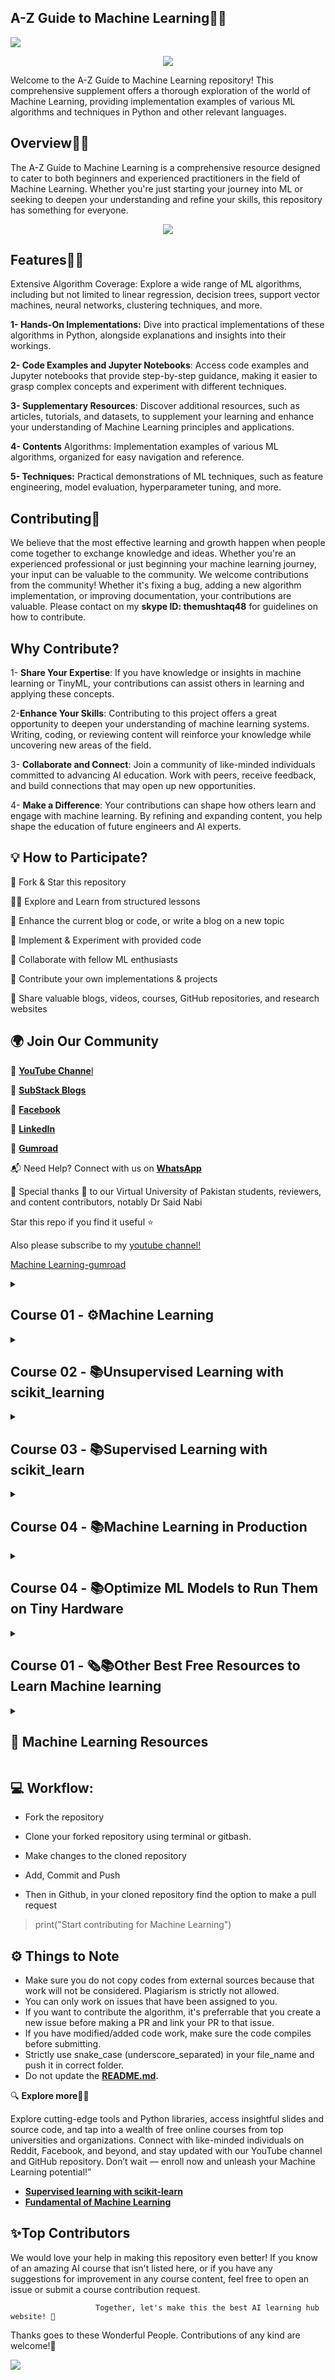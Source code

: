 ## **A-Z Guide to Machine Learning👋🛒**
<a href="https://app.commanddash.io/agent?github=https://github.com/hussain0048/Machine-Learning"><img src="https://img.shields.io/badge/AI-Code%20Gen-EB9FDA"></a>
<p align="center">
<img src="https://github.com/dr-mushtaq/Machine-Learning/blob/master/DALL%C2%B7E%202025-02-20%2009.38.02%20-%20An%20enhanced%20AI-themed%20GitHub%20repository%20banner%20with%20a%20futuristic%20dark%20blue%20and%20black%20background%2C%20incorporating%20glowing%20abstract%20neural%20network%20pattern.webp"></a>
</p>

Welcome to the A-Z Guide to Machine Learning repository! This comprehensive supplement offers a thorough exploration of the world of Machine Learning, providing implementation examples of various ML algorithms and techniques in Python and other relevant languages.

## **Overview👋🛒**

The A-Z Guide to Machine Learning is a comprehensive resource designed to cater to both beginners and experienced practitioners in the field of Machine Learning. Whether you're just starting your journey into ML or seeking to deepen your understanding and refine your skills, this repository has something for everyone.

<p align="center">
<img src="https://github.com/hussain0048/Machine-Learning/blob/master/438058314_3872280102992838_2811757508132819156_n.jpg"></a>
</p>

## **Features👋🛒**

Extensive Algorithm Coverage: Explore a wide range of ML algorithms, including but not limited to linear regression, decision trees, support vector machines, neural networks, clustering techniques, and more.

**1- Hands-On Implementations:** Dive into practical implementations of these algorithms in Python, alongside explanations and insights into their workings.

**2- Code Examples and Jupyter Notebooks**: Access code examples and Jupyter notebooks that provide step-by-step guidance, making it easier to grasp complex concepts and experiment with different techniques.

**3- Supplementary Resources**: Discover additional resources, such as articles, tutorials, and datasets, to supplement your learning and enhance your understanding of Machine Learning principles and applications.

**4- Contents**
Algorithms: Implementation examples of various ML algorithms, organized for easy navigation and reference.

**5- Techniques:** Practical demonstrations of ML techniques, such as feature engineering, model evaluation, hyperparameter tuning, and more.

## **Contributing🙌**
We believe that the most effective learning and growth happen when people come together to exchange knowledge and ideas. Whether you're an experienced professional or just beginning your machine learning journey, your input can be valuable to the community.
We welcome contributions from the community! Whether it's fixing a bug, adding a new algorithm implementation, or improving documentation, your contributions are valuable. Please contact on my **skype ID: themushtaq48** for guidelines on how to contribute.

## Why Contribute?

1- **Share Your Expertise**: If you have knowledge or insights in machine learning or TinyML, your contributions can assist others in learning and applying these concepts.

2-**Enhance Your Skills**: Contributing to this project offers a great opportunity to deepen your understanding of machine learning systems. Writing, coding, or reviewing content will reinforce your knowledge while uncovering new areas of the field.

3- **Collaborate and Connect**: Join a community of like-minded individuals committed to advancing AI education. Work with peers, receive feedback, and build connections that may open up new opportunities.

4- **Make a Difference**: Your contributions can shape how others learn and engage with machine learning. By refining and expanding content, you help shape the education of future engineers and AI experts.

## **💡 How to Participate?**

🚀 Fork & Star this repository

👩‍💻 Explore and Learn from structured lessons

🔧 Enhance the current blog or code, or write a blog on a new topic

🔧 Implement & Experiment with provided code

🤝 Collaborate with fellow ML enthusiasts

📌 Contribute your own implementations & projects

📌 Share valuable blogs, videos, courses, GitHub repositories, and research websites


## **🌍 Join Our Community**

🔗 [**YouTube Channe**l](https://www.youtube.com/@coursesteach-mv5si/videos)

🔗 [**SubStack Blogs**](https://substack.com/@coursesteach)

🔗 [**Facebook**](https://www.facebook.com/CourseTeach)

🔗 [**LinkedIn**](https://www.linkedin.com/company/90909828/admin/page-posts/published/)

🔗 [**Gumroad**](https://gumroad.com/products/antows/edit)


📬 Need Help? Connect with us on [**WhatsApp**](https://chat.whatsapp.com/L9URPRThBEa7GFl0mlwggg)



🙏 Special thanks 🙏 to our Virtual University of Pakistan students, reviewers, and content contributors, notably Dr Said Nabi

Star this repo if you find it useful ⭐

 Also please subscribe to my [youtube channel!](https://www.youtube.com/@coursesteach-mv5si)
 
 [Machine Learning-gumroad](https://mushtaqmind.gumroad.com/)

<details> 
<summary> <h2>Course 01 - ⚙️Machine Learning </h2> </summary>

## 📚Chapter: 1  - **Introduction**
 
| Topic Name/Tutorial  | Video | Video |
|---|---|---|
|[**✅1- Introduction to Artificial Intelligence (AI)-g⭐️**](https://substack.com/home/post/p-155594915)| [1](https://drive.google.com/file/d/1JyDUmJ9U6mUlCvwBvC6crxVpdxbup9iH/view?usp=sharing)[-2](https://www.youtube.com/watch?v=sVsF_Ne_J6c&list=PLRKtJ4IpxJpDxl0NTvNYQWKCYzHNuy2xG&index=10)[-2](https://drive.google.com/file/d/1qjYtkM8z5qrnFGSCSW_AraOU2Vgr1YXw/view?usp=sharing) | Content 3 |
|[**✅2- What is machine learning?⭐️-G**](https://mushtaqmsit.substack.com/p/why-machine-learning-a-comprehensive]|[**1**](https://drive.google.com/file/d/16AyAQBB3L30ZfkGYTiDgjoHx7U_UENwY/view?usp=sharing)[**-2**](https://drive.google.com/file/d/1AwKPTdB53m0b-IjMZY4zkyZSmVSY6ajV/view?usp=sharing)[**-3**](https://drive.google.com/file/d/1prbpqg0oyJxis5E3JLvC8JAMD4z27QlB/view)[**-4**](https://drive.google.com/file/d/1eCn7WdQHjh8jJG4xKVls6nGMmJGQOnO6/view)[-5](https://drive.google.com/file/d/1fgksixJG-RY1Z7O87fO3c1Ryki5TPgUi/view?usp=sharing)| [-6](https://drive.google.com/file/d/1oFRurDDLZFm6SiY0lVXeHk7ARX29Z-P4/view?usp=sharing)[-7](https://www.youtube.com/watch?v=Gv9_4yMHFhI) |
|[**✅3-Types of Machine Learning?⭐️**](https://medium.com/@Coursesteach/machine-learning-part-3-ced377a54767)[⭐️substack](https://mushtaqmsit.substack.com/p/supervised-vs-unsupervised-learning)|[**1**](https://drive.google.com/file/d/1Y10PxlgD4Gm6ALi-aVa8T9pUmYloPaXl/view?usp=sharing)[**-2**](https://drive.google.com/file/d/1_XeyO9RdidG6L1dfBQHEl1fVbQhzABGS/view?usp=sharing)[-3](https://www.youtube.com/watch?v=fGxWfEuUu0w&list=PL1T8fO7ArWlcWg04OgNiJy91PywMKT2lv&index=1)|---|
|[**✅4-Steps involved in Building a Machine Learning Model⭐️**](https://substack.com/home/post/p-155992007)|[1](https://www.youtube.com/watch?v=vfA1ZKN4Y40)[-2](https://www.youtube.com/watch?v=Ynb6X0KZKxY)|---|
|[**✅5-Best Free Resources to Learn Machine Learning⭐️**](https://mushtaqmsit.substack.com/p/top-free-resources-to-learn-machine)|---|---|
   
 ## 📚Chapter: 2 -**Linear Regression with one Variable**
 |Topic Name/Tutorial | Video | Code |
|---|---|---|
|[**✅Model Representation**](https://open.substack.com/pub/mushtaqmsit/p/understanding-linear-regression-in?r=f2squ&utm_campaign=post&utm_medium=web&showWelcomeOnShare=false)|[**1**](https://drive.google.com/file/d/1nPB_82i53TjCjU172HI-bmvQ75etA_X1/view?usp=sharing)[-2](https://www.youtube.com/watch?v=Vx2DpMgplEM)|---|
| **✅1-Simple Linear Regression using sklearn(Lab1)**| --- |[![Colab icon](https://img.shields.io/badge/Colab-Open-blue.svg?logo=colab&logoColor=white)](https://github.com/hussain0048/Machine-Learning/blob/master/Simple_Linear_Regression_using_scikit_learn.ipynb)|
| **✅2-Simple Linear Regression with python-Andrew** | --- |[![Colab icon](https://img.shields.io/badge/Colab-Open-blue.svg?logo=colab&logoColor=white)](https://github.com/hussain0048/Machine-Learning/blob/master/Andrew_Linear_Regression_Exercise_1_By_Fida_Mohammad.ipynb)|
|[**✅Understanding the Linear Regression Cost Function**](https://mushtaqmsit.substack.com/p/understanding-linear-regression-cost)|[1](https://drive.google.com/file/d/1vSBf6rM-jLTaMOh2R6UttashE3wBLKY9/view)|[![Colab icon](https://img.shields.io/badge/Colab-Open-blue.svg?logo=colab&logoColor=white)](https://github.com/hussain0048/Machine-Learning/blob/master/Machine_Learning.ipynb)|
|[**✅What the cost function is doing?**](https://mushtaqmsit.substack.com/p/linear-regression-simplified-exploring)|[1](https://drive.google.com/file/d/1N7kVZrfcgcEJTuDBwj7HkBMXaqpWMauk/view)|[![Colab icon](https://img.shields.io/badge/Colab-Open-blue.svg?logo=colab&logoColor=white)](https://github.com/hussain0048/Machine-Learning/blob/master/Machine_Learning.ipynb)|
|[**✅Understanding Gradient Descent**](https://mushtaqmsit.substack.com/p/gradient-descent-explained-a-beginners)|[1](https://drive.google.com/file/d/1-FRhC1FT0YalQY6sfcV9zneOcx_TtRpD/view)[-2](https://drive.google.com/file/d/1FGVKKVvgrpz7E7vlgsQKbwARm1QjXQVs/view)[-3](https://www.youtube.com/watch?v=iudXf5n_3ro&list=PLqwozWPBo-FtNyPKLDPTVDOHwK12QbVsM)|[![Colab icon](https://img.shields.io/badge/Colab-Open-blue.svg?logo=colab&logoColor=white)](https://github.com/hussain0048/Machine-Learning/blob/master/Machine_Learning.ipynb)|
|[**✅Gradient Descent For Linear Regression**](https://mushtaqmsit.substack.com/p/gradient-descent-for-linear-regression)|[1](https://drive.google.com/file/d/1V5O7ThKwngM8903xqrg2HOh6_xy_FyJ7/view)|[![Colab icon](https://img.shields.io/badge/Colab-Open-blue.svg?logo=colab&logoColor=white)](https://github.com/hussain0048/Machine-Learning/blob/master/Machine_Learning.ipynb)|
|[**Newton Raphson method**](https://substack.com/home/post/p-143041522)|[1](https://www.youtube.com/watch?v=si1geFmH60s)|[![Colab icon](https://img.shields.io/badge/Colab-Open-blue.svg?logo=colab&logoColor=white)](https://github.com/hussain0048/Machine-Learning/blob/master/Machine_Learning.ipynb)|
 
 ## 📚Chapter: 3 -**Linear Algebra**
 | Topic Name/Tutorial | Video | Code |
|---|---|---|
| [**✅1-Understanding Matrices and Vectors in Linear Algebra**](https://mushtaqmsit.substack.com/p/understanding-matrices-and-vectors) | [**1**](https://drive.google.com/file/d/1Dn6rxY22AQ5869wSa0J99BlGsYFWQ2Wp/view) | [![Colab icon](https://img.shields.io/badge/Colab-Open-blue.svg?logo=colab&logoColor=white)](https://github.com/hussain0048/Natural-language-processing/blob/main/Lab1_Linear_algebra_in_Python_with_Numpy.ipynb) |
| [**✅2-Understanding Addition and Scalar Multiplication of Matrices-S**](https://mushtaqmsit.substack.com/p/understand-the-matrix-addition-and) |[**1**](https://drive.google.com/file/d/1PTWX7HtVG0qT3NiCcykFYT6aMiJHteWQ/view) | [![Colab icon](https://img.shields.io/badge/Colab-Open-blue.svg?logo=colab&logoColor=white)](https://github.com/hussain0048/Natural-language-processing/blob/main/Lab1_Linear_algebra_in_Python_with_Numpy.ipynb) |
|[✅3-**Matrix-Vector Multiplication-s**](https://mushtaqmsit.substack.com/p/matrix-vector-multiplication-explained)|[**1**](https://drive.google.com/file/d/1iRdhc_kqCI9jvDvR4Y6eVT8zR_-wBNhX/view)|[![Colab icon](https://img.shields.io/badge/Colab-Open-blue.svg?logo=colab&logoColor=white)](https://github.com/hussain0048/Natural-language-processing/blob/main/Lab1_Linear_algebra_in_Python_with_Numpy.ipynb)|
|[**✅4-Matrix-Matrix Multiplication-s**](https://mushtaqmsit.substack.com/p/matrix-matrix-multiplication)| [**1**](https://drive.google.com/file/d/1TNBDxXUvkxOiIlUEdlieb2Teuaoi0RnU/view?usp=sharing)|[![Colab icon](https://img.shields.io/badge/Colab-Open-blue.svg?logo=colab&logoColor=white)](https://github.com/hussain0048/Natural-language-processing/blob/main/Lab1_Linear_algebra_in_Python_with_Numpy.ipynb)|
|[**✅5-Matrix multiplication Properties-S**](https://mushtaqmsit.substack.com/p/why-matrix-multiplication-is-not)|[**1**](https://drive.google.com/file/d/1mUe1koBOu90luI8j1Sj-oJSR1xuQJIIj/view)|[![Colab icon](https://img.shields.io/badge/Colab-Open-blue.svg?logo=colab&logoColor=white)](https://github.com/hussain0048/Natural-language-processing/blob/main/Lab1_Linear_algebra_in_Python_with_Numpy.ipynb)|
|[**✅6-Inverse and Transpose-s**](https://mushtaqmsit.substack.com/p/inverse-and-transpose)|[**1**](https://drive.google.com/file/d/1CmeQYER6X4yLwwmUEwn7-Upfgz3TQqy1/view)|[![Colab icon](https://img.shields.io/badge/Colab-Open-blue.svg?logo=colab&logoColor=white)](https://github.com/hussain0048/Natural-language-processing/blob/main/Lab1_Linear_algebra_in_Python_with_Numpy.ipynb)|

 ## 📚Chapter: 4 -**Linear Regression with Multiple Variable**
 | Topic Name/Tutorial | Video | Code |
|---|---|---|
|[**✅1-Multiple Features(multivariate linear regression)-s**](https://mushtaqmsit.substack.com/p/multiple-features-in-machine-learning)|[**1**](https://drive.google.com/file/d/1Rlp4wdk8gEWPx1IsptP3J6tI2jBEco7w/view)|[![Colab icon](https://img.shields.io/badge/Colab-Open-blue.svg?logo=colab&logoColor=white)](https://github.com/hussain0048/Machine-Learning/blob/master/Machine_Learning.ipynb)|
|[**✅2-Gradient Descent for Multiple Variables=S**](https://mushtaqmsit.substack.com/p/gradient-descent-for-multiple-variables)|[**1**](https://drive.google.com/file/d/1j_UwQ4eANaTykSFKhD8EF2bYIg8KAQ7t/view)|[![Colab icon](https://img.shields.io/badge/Colab-Open-blue.svg?logo=colab&logoColor=white)](https://github.com/hussain0048/Machine-Learning/blob/master/Machine_Learning.ipynb)|
|[**✅3-Gradient Descent in Practice I — Feature Scaling-s**](https://mushtaqmsit.substack.com/p/feature-scaling-and-mean-normalization)|[**1**](https://drive.google.com/file/d/16cUqUN_vRLltU7gZNudJH5IGKXp051eg/view)|[![Colab icon](https://img.shields.io/badge/Colab-Open-blue.svg?logo=colab&logoColor=white)](https://github.com/hussain0048/Machine-Learning/blob/master/Machine_Learning.ipynb)|
|[**✅4-Gradient Descent in Practice II — Learning Rate**](https://mushtaqmsit.substack.com/p/gradient-descent-in-machine-learning)|[**1**](https://drive.google.com/file/d/1vsy9X5E8H0K68YcBO1CYsZAFVfaTD1Ao/view)|[![Colab icon](https://img.shields.io/badge/Colab-Open-blue.svg?logo=colab&logoColor=white)](https://github.com/hussain0048/Machine-Learning/blob/master/Machine_Learning.ipynb)|
|[**✅5-Features and Polynomial Regression**](https://mushtaqmsit.substack.com/p/how-polynomial-regression-improves)|[**1**](https://drive.google.com/file/d/1fKO6dIg8FS33ZUig9St2U-BNIHbJ4AnI/view)|[![Colab icon](https://img.shields.io/badge/Colab-Open-blue.svg?logo=colab&logoColor=white)](https://github.com/hussain0048/Machine-Learning/blob/master/Machine_Learning.ipynb)|
|[**✅6-Normal Equation**](https://mushtaqmsit.substack.com/p/understanding-the-normal-equation)|[**1**](https://drive.google.com/file/d/17uMIs0mHGrH75iicAG0QYtFav1GXcLhp/view)|[![Colab icon](https://img.shields.io/badge/Colab-Open-blue.svg?logo=colab&logoColor=white)](https://github.com/hussain0048/Machine-Learning/blob/master/Machine_Learning.ipynb)|

## 📚Chapter: 5 -**Logistic Regression**
 |Topic Name/Tutorial | Video | Code |
|---|---|---|
|[**✅1-Classification**](https://mushtaqmsit.substack.com/p/logistic-regression-explained-why)|[**1**](https://drive.google.com/file/d/1ZTE9BwGg5kvKGPQNxObHJDyeipM6-VL8/view)|[![Colab icon](https://img.shields.io/badge/Colab-Open-blue.svg?logo=colab&logoColor=white)](https://github.com/hussain0048/Machine-Learning/blob/master/Machine_Learning.ipynb)|
|[**✅2-Hypothesis Representation of Logistic Regression**](https://mushtaqmsit.substack.com/p/logistic-regression-explained-hypothesis)|[**1**](https://drive.google.com/file/d/1nknhstSW9bmgA6lJNo2ealsyabk4i9_x/view)[-2](https://www.youtube.com/watch?v=cWUr0fTvoaU)|[![Colab icon](https://img.shields.io/badge/Colab-Open-blue.svg?logo=colab&logoColor=white)](https://github.com/hussain0048/Machine-Learning/blob/master/Machine_Learning.ipynb)|
|[**🌐3-Decision Boundary⭐️**](https://medium.com/@Coursesteach/machine-learning-part-24-decision-boundary-bb60aff7a67d)|[**1**](https://drive.google.com/file/d/1KwzCccx2rwCBJSahz0sKFiB8hManNwHp/view)|[![Colab icon](https://img.shields.io/badge/Colab-Open-blue.svg?logo=colab&logoColor=white)](https://github.com/hussain0048/Machine-Learning/blob/master/Machine_Learning.ipynb)|
|[**🌐4-The Cost Function in Logistic Regression**](https://medium.com/@Coursesteach/machine-learning-part-25-the-cost-function-in-logistic-regression-52d9a071df5c)|[**1**](https://drive.google.com/file/d/18SJy-6jlT_cIZEMqQFwc7Mo1GDwDvC1G/view)[-2](https://www.youtube.com/watch?v=AM6BY4btj-M&list=PLqwozWPBo-FuPu4d9pFOobsCF1vDGdY_I)|[![Colab icon](https://img.shields.io/badge/Colab-Open-blue.svg?logo=colab&logoColor=white)](https://github.com/hussain0048/Machine-Learning/blob/master/Machine_Learning.ipynb)|
|[**🌐5-Simplified Cost Function and Gradient Descent**](https://medium.com/@Coursesteach/machine-learning-part-26-the-cost-function-in-logistic-regression-bfdac2557eb0)|[**1**](https://drive.google.com/file/d/1KQNr7EHCh7JFsKX3VYfnJ_-JGuFFZJqk/view)|[![Colab icon](https://img.shields.io/badge/Colab-Open-blue.svg?logo=colab&logoColor=white)](https://github.com/hussain0048/Machine-Learning/blob/master/Machine_Learning.ipynb)|
|[**🌐6-Advanced Optimization**](https://medium.com/@Coursesteach/machine-learning-part-27-advanced-optimization-a751820111b3)|[**1**](https://drive.google.com/file/d/1KQNr7EHCh7JFsKX3VYfnJ_-JGuFFZJqk/view)|[![Colab icon](https://img.shields.io/badge/Colab-Open-blue.svg?logo=colab&logoColor=white)](https://github.com/hussain0048/Machine-Learning/blob/master/Machine_Learning.ipynb)|
|[**🌐7-Multiclass Classification — One-vs-all**](https://medium.com/@Coursesteach/machine-learning-part-28-multiclass-classification-one-vs-all-f9dc5d0febbc)|[**1**](https://drive.google.com/file/d/1aXQ5dWJ-LUK2f5IpObR5I7-caSOqQq-O/view)[-2](https://www.youtube.com/watch?v=E_mN90TYnlg)|[![Colab icon](https://img.shields.io/badge/Colab-Open-blue.svg?logo=colab&logoColor=white)](https://github.com/hussain0048/Machine-Learning/blob/master/Machine_Learning.ipynb)|
|[**🌐8-Difference Between Linear Regression and Logistic Regression**](https://medium.com/@Coursesteach/machine-learning-part-29-multiclass-classification-difference-between-linear-regression-and-407ff5be2f29)|[**1**](https://www.youtube.com/watch?v=4Wb1Apftkx4)|--|

## 📚Chapter: 6 -**Regularization**
 |Topic Name/Tutorial | Video | Code |
|---|---|---|
|[**🌐1-The problem of overfitting**](https://medium.com/@Coursesteach/machine-learning-part-30-the-problem-of-overfitting-a957f68d0512)|[**1**](https://drive.google.com/file/d/12fTU40hOBNqeuBRtl-mGenm_bpRGcxH_/view)[-2](https://drive.google.com/file/d/13bQnb9hky0xbbxAq0JseUSaSUilLEvUM/view?usp=sharing)|[![Colab icon](https://img.shields.io/badge/Colab-Open-blue.svg?logo=colab&logoColor=white)](https://github.com/hussain0048/Machine-Learning/blob/master/Machine_Learning.ipynb)|
|[**🌐2-Cost Function and Regularization**](https://medium.com/@Coursesteach/machine-learning-part-31-cost-function-and-regularization-4ab26dc6c7eb)|[**1**](https://drive.google.com/file/d/1oEYWClAvVE_QUIkbC0SaLcP1mzvD-Luz/view)|[![Colab icon](https://img.shields.io/badge/Colab-Open-blue.svg?logo=colab&logoColor=white)](https://github.com/hussain0048/Machine-Learning/blob/master/Machine_Learning.ipynb)|
|[**🌐3-Regularized Linear Regression**](https://medium.com/@Coursesteach/machine-learning-part-32-regularized-linear-regression-9aaae2f83e1d)|[**1**](https://drive.google.com/file/d/1QF1OSVpHlktZ3O8959n3Qm1tPicPJvzV/view)|[![Colab icon](https://img.shields.io/badge/Colab-Open-blue.svg?logo=colab&logoColor=white)](https://github.com/hussain0048/Machine-Learning/blob/master/Machine_Learning.ipynb)|
|[**🌐4-Regularized Logistic Regression**](https://medium.com/@Coursesteach/machine-learning-part-33-regularized-logistic-regression-72e0c863c5e9)|[**1**](https://drive.google.com/file/d/19v0aIvEysNi0LYhTLI5hYwA0NNv9n7LW/view)|[![Colab icon](https://img.shields.io/badge/Colab-Open-blue.svg?logo=colab&logoColor=white)](https://github.com/hussain0048/Machine-Learning/blob/master/Machine_Learning.ipynb)|

## 📚Chapter: 7 -**Neural Network Representation**
 |Topic Name/Tutorial | Video | Code |
|---|---|---|
|[**🌐1-Non-linear Hypotheses**](https://medium.com/@Coursesteach/machine-learning-part-34-non-linear-hypotheses-273044b7bfdb)|[**1**](https://drive.google.com/file/d/1Q7RLKVYgekvjejp9l5ooS49Wi3jhrFKQ/view)|[![Colab icon](https://img.shields.io/badge/Colab-Open-blue.svg?logo=colab&logoColor=white)](https://github.com/hussain0048/Machine-Learning/blob/master/Machine_Learning.ipynb)|
|[**🌐2-The Science Behind Neural Networks: Exploring**](https://medium.com/@Coursesteach/machine-learning-part-35-the-science-behind-neural-networks-exploring-6da2784bcc99)|[**1**](https://drive.google.com/file/d/1m5yVBEYVBFGZPWm5MauNFZbe61M_vp1Q/view)|[![Colab icon](https://img.shields.io/badge/Colab-Open-blue.svg?logo=colab&logoColor=white)](https://github.com/hussain0048/Machine-Learning/blob/master/Machine_Learning.ipynb)|
|[**🌐3- Model Representation 2**](https://medium.com/@Coursesteach/machine-learning-part-36-model-representation-ii-ed0cb084f281)|[**1**](https://drive.google.com/file/d/12gPwyIWoipXDyPCpocLsyWegrC2QqU__/view)[-2](https://www.youtube.com/watch?v=pLf_W4OKxEQ)|[![Colab icon](https://img.shields.io/badge/Colab-Open-blue.svg?logo=colab&logoColor=white)](https://github.com/hussain0048/Machine-Learning/blob/master/Machine_Learning.ipynb)|
|[**🌐4- Examples and Intuitions I**](https://medium.com/@Coursesteach/machine-learning-part-37-examples-and-intuitions-i-1c43855e2e1a)|[**1**](https://drive.google.com/file/d/1dPbUAUSqIlOehuAw0fJqy_KIRiNY_YwI/view)|[![Colab icon](https://img.shields.io/badge/Colab-Open-blue.svg?logo=colab&logoColor=white)](https://github.com/hussain0048/Machine-Learning/blob/master/Machine_Learning.ipynb)|
|[**🌐5- Computing Complex Nonlinear Hypotheses**](https://medium.com/@Coursesteach/machine-learning-part-38-understanding-neural-networks-computing-complex-nonlinear-hypotheses-7f602eb2331f)|[**1**](https://drive.google.com/file/d/1XxN_neL9wjyI35a71bk8hWUCStGKakP_/view)|[![Colab icon](https://img.shields.io/badge/Colab-Open-blue.svg?logo=colab&logoColor=white)](https://github.com/hussain0048/Machine-Learning/blob/master/Machine_Learning.ipynb)|
|[**🌐6-Using Neural Networks for Multiclass Classification**](https://medium.com/@Coursesteach/machine-learning-part-39-using-neural-networks-for-multiclass-classification-1f155ecd831e)|[**1**](https://drive.google.com/file/d/1q5BNkmsqzC98JpGN_f4GNpuLfnNQamb6/view)|[![Colab icon](https://img.shields.io/badge/Colab-Open-blue.svg?logo=colab&logoColor=white)](https://github.com/hussain0048/Machine-Learning/blob/master/Machine_Learning.ipynb)|

## 📚Chapter: 8 -**Neural Network Learning**
 |Topic Name/Tutorial | Video | Code |
|---|---|---|
|[**🌐1-Cost Function⭐️**](https://medium.com/@Coursesteach/cost-functions-in-neural-networks-a-beginners-guide-to-binary-and-multiclass-9c4f7a280c48)|[**1**](https://drive.google.com/file/d/1leRyRgHpoWdBoFg1VHiJ1zkvN6FQ9Mo_/view?usp=sharing)|[![Colab icon](https://img.shields.io/badge/Colab-Open-blue.svg?logo=colab&logoColor=white)](https://github.com/hussain0048/Machine-Learning/blob/master/Machine_Learning.ipynb)|
|[**🌐2-Backpropagation⭐️**](https://medium.com/@Coursesteach/understanding-backpropagation-in-neural-networks-a-step-by-step-guide-to-training-and-af9738d2c82a)|[**1**](https://drive.google.com/file/d/1lSh87ZOeZ59sd4roOPB48dbZVyK-KnTE/view)|[![Colab icon](https://img.shields.io/badge/Colab-Open-blue.svg?logo=colab&logoColor=white)](https://github.com/hussain0048/Machine-Learning/blob/master/Machine_Learning.ipynb)|
|[**🌐3-Backpropagation intuition⭐️**](https://medium.com/@Coursesteach/breaking-down-backpropagation-intuition-mechanics-and-implementation-ml-p-41-79a5c68b1947)|[**1**](https://drive.google.com/file/d/1X3OOzuiBR8EeLmjXZoehSCl3LsKqA4eW/view)[-2](https://www.youtube.com/watch?v=Ilg3gGewQ5U)|[![Colab icon](https://img.shields.io/badge/Colab-Open-blue.svg?logo=colab&logoColor=white)](https://github.com/hussain0048/Machine-Learning/blob/master/Machine_Learning.ipynb)|
|[**🌐4-Implementation Note - Unrolling Parameters⭐️**](https://medium.com/@Coursesteach/mastering-parameter-unrolling-in-neural-networks-a-step-by-step-guide-ml-p-42-3661d1055f04)|[**1**](https://drive.google.com/file/d/1Eea2cJyEJH7-2AEQ5QO3rZhTKhZmGr07/view)|[![Colab icon](https://img.shields.io/badge/Colab-Open-blue.svg?logo=colab&logoColor=white)](https://github.com/hussain0048/Machine-Learning/blob/master/Machine_Learning.ipynb)|
|**🌐5-Gradient Checking⭐️**|[**1**](https://drive.google.com/file/d/1Ona_bkQ0ZvjbhvyeBs9aJnu83hoZdeKA/view)|[![Colab icon](https://img.shields.io/badge/Colab-Open-blue.svg?logo=colab&logoColor=white)](https://github.com/hussain0048/Machine-Learning/blob/master/Machine_Learning.ipynb)|
|**🌐6-Random Initialization⭐️**|[**1**](https://drive.google.com/file/d/1AKnUlMGT30WcIYCzCkBBIOAWASx6LqIN/view?usp=sharing)|[![Colab icon](https://img.shields.io/badge/Colab-Open-blue.svg?logo=colab&logoColor=white)](https://github.com/hussain0048/Machine-Learning/blob/master/Machine_Learning.ipynb)|
|**🌐7-Putting it togather⭐️**|[**1**](https://drive.google.com/file/d/1A0lusuckMI6hYocYm3GlcniIC_ciXgXj/view)|[![Colab icon](https://img.shields.io/badge/Colab-Open-blue.svg?logo=colab&logoColor=white)](https://github.com/hussain0048/Machine-Learning/blob/master/Machine_Learning.ipynb)|
|**🌐8-Autonomous Driving⭐️**|[**1**](https://drive.google.com/file/d/11QXEEUyxYiqm1sAhsTc5c6Ps7DNZoQZg/view?usp=sharing)|[![Colab icon](https://img.shields.io/badge/Colab-Open-blue.svg?logo=colab&logoColor=white)](https://github.com/hussain0048/Machine-Learning/blob/master/Machine_Learning.ipynb)|

## 📚Chapter: 9 -**Model Selection**
 |Topic Name/Tutorial | Video | Code |
|---|---|---|
|**🌐1-Deciding What to Try Next⭐️**|[**1**](https://drive.google.com/file/d/1a-G6tFdgEBCnHnjJ5FHMaAn9lDXdDxKA/view)|[![Colab icon](https://img.shields.io/badge/Colab-Open-blue.svg?logo=colab&logoColor=white)](https://github.com/hussain0048/Machine-Learning/blob/master/Machine_Learning.ipynb)|
|**🌐2-Evaluating a Hypothesis⭐️**|[**1**](https://drive.google.com/file/d/1DJq5Ce9Vzwd6YwN4uubvkuiCO9mL1unG/view)|[![Colab icon](https://img.shields.io/badge/Colab-Open-blue.svg?logo=colab&logoColor=white)](https://github.com/hussain0048/Machine-Learning/blob/master/Machine_Learning.ipynb)|
</details>

<details> 
<summary> <h2>Course 02 - 📚Unsupervised Learning with scikit_learning </h2> </summary>

## Course 02 -**📚🧑‍🎓Unsupervised Learning with scikit_learn**
   - [Anomaly_Detection](https://github.com/hussain0048/Machine-Learning/blob/master/Sklearn/Unsupervised%20Learning/Anomaly_Detection.ipynb)
  - [BIRCH Clustering in Machine Learning](https://github.com/hussain0048/Machine-Learning/blob/master/Sklearn/Unsupervised%20Learning/BIRCH_Clustering_in_Machine_Learning.ipynb)
  - [Anomaly_Detection_with_Isolation_Forest_algorithm](https://github.com/hussain0048/Machine-Learning/blob/master/Sklearn/Unsupervised%20Learning/Anomaly_Detection_with_Isolation_Forest_algorithm.ipynb)
  - [Kmean](https://github.com/hussain0048/Machine-Learning/blob/master/Sklearn/Unsupervised%20Learning/Kmean%20.ipynb)
  - [**Unsupervised_learning**](https://github.com/hussain0048/Machine-Learning/blob/master/Unsupervised_learning.ipynb)
  - [DBSCAN Clustering in Machine Learning](https://github.com/hussain0048/Machine-Learning/blob/master/DBSCAN_Clustering_in_Machine_Learning.ipynb)
  - [Clus-K-Means-Customer-Seg-py-v1.ipynb](https://github.com/hussain0048/Machine-Learning/blob/master/Sklearn/Unsupervised%20Learning/Clus-K-Means-Customer-Seg-py-v1.ipynb)
  - [Clus-Hierarchical-Cars-py-v1.ipynb](https://github.com/hussain0048/Machine-Learning/blob/master/Sklearn/Unsupervised%20Learning/Clus-Hierarchical-Cars-py-v1.ipynb)
  - [Clus-DBSCN-weather-py-v1.ipynb](https://github.com/hussain0048/Machine-Learning/blob/master/Sklearn/Unsupervised%20Learning/Clus-DBSCN-weather-py-v1.ipynb)
  - [**Hierarchical Clustering-Agglomerative method**](https://github.com/hussain0048/Machine-Learning/blob/master/Agglomerative_Clustering_using_scikit_learn.ipynb)
</details>

<details> 
<summary> <h2>Course 03 - 📚Supervised Learning with scikit_learn </h2> </summary>
 
  ## 📚Chapter:1-**Classification**
| Topic Name/Tutorial | Video | Code |
|---|---|---|
|[**✅1-Classification (Supervised Learning-⭐️**](https://mushtaqmsit.substack.com/p/introduction-to-classification-in)|[**1**](https://drive.google.com/file/d/1VYi0vfID3gu99TnTxIyJidhb_oqU8JbR/view)[**-2**](https://drive.google.com/file/d/1hFMxywXWuzRKqA66jBJKerrzuZ62504z/view)[**-3**](https://drive.google.com/file/d/1N4569RvW9R9pdNit6rsVQBvdFtgz8P6_/view?usp=sharing)[**-4**](https://drive.google.com/file/d/1JFvHyfcQuvrQfmHUWQLRjwuAeLRjesGc/view?usp=sharing)|[![Colab icon](https://img.shields.io/badge/Colab-Open-blue.svg?logo=colab&logoColor=white)](https://github.com/hussain0048/Machine-Learning/blob/master/Supervised_%28Classification%29_ML_Model_Training_and_Evulation_.ipynb)|
| [**✅2-Classification using Scikit-Learn⭐️**](https://open.substack.com/pub/mushtaqmsit/p/top-supervised-learning-algorithms?r=f2squ&utm_campaign=post&utm_medium=web)| [1](https://drive.google.com/file/d/1hFMxywXWuzRKqA66jBJKerrzuZ62504z/view) | [![Colab icon](https://img.shields.io/badge/Colab-Open-blue.svg?logo=colab&logoColor=white)](https://github.com/hussain0048/Machine-Learning/blob/master/Supervised_%28Classification%29_ML_Model_Training_and_Evulation_.ipynb) |


## 📚Chapter:2-**Regression**
| Topic Name/Tutorial | Video | Code |
|---|---|---|
| [**✅1-Regression in scikit-learn⭐️**](https://mushtaqmsit.substack.com/p/regression-analysis-using-scikit) | [1](https://drive.google.com/file/d/11hqhqQMIu52nD9OcEpi5iVPD-sRjBVL6/view)[-2](https://drive.google.com/file/d/1v30FmQ2LUlUrfc3YpDT7h3CPQnTS0us_/view) | [![Colab icon](https://img.shields.io/badge/Colab-Open-blue.svg?logo=colab&logoColor=white)](https://github.com/hussain0048/Machine-Learning/blob/master/Supervised_(Classification)_ML_Model_Training_and_Evulation_.ipynb) |

## 📚Chapter:3-**Data Preprocessing and Pipelines**
| Topic Name/Tutorial | Video | Code |
|---|---|---|
| [**✅-1-Preprocessing in Machine Learning-s**](https://mushtaqmsit.substack.com/p/data-preprocessing-in-python-improve) | [1](https://drive.google.com/file/d/14MyKUWqykavcOp2MNIgQjGVU1TOyqwGg/view) [-2](https://drive.google.com/file/d/19Sx937C_K5JWQYvdv7h2J2aRdiHiucAS/view?usp=sharing)[-2](https://www.youtube.com/watch?v=Ynb6X0KZKxY)| |
|[**✅2- Importing the Data Set Using Scikit-Learn-s**](https://mushtaqmsit.substack.com/p/how-to-import-datasets-in-machine)|---|[![Colab icon](https://img.shields.io/badge/Colab-Open-blue.svg?logo=colab&logoColor=white)](https://github.com/hussain0048/Machine-Learning/blob/master/Data_Processing_in_Python_.ipynb)|
|[**✅3-Handling missing data-S**](https://mushtaqmsit.substack.com/p/how-to-import-datasets-in-machine-801)|[1](https://drive.google.com/file/d/1dN_YRnwuUf8QpUWeSnLEqHm-PtIWoPuF/view)|[![Colab icon](https://img.shields.io/badge/Colab-Open-blue.svg?logo=colab&logoColor=white)](https://github.com/hussain0048/Machine-Learning/blob/master/Data_Processing_in_Python_.ipynb)|
|[**✅4-Data Imbalanced problem-s**](https://mushtaqmsit.substack.com/p/handling-imbalanced-data-in-machine)|[1](https://drive.google.com/file/d/1Dcu0uZfT_zFmPrMUS1DkeDNKgA83Nodt/view?usp=sharing)|[![Colab icon](https://img.shields.io/badge/Colab-Open-blue.svg?logo=colab&logoColor=white)](https://github.com/hussain0048/Machine-Learning/blob/master/Data_Processing_in_Python_.ipynb)|
|[**✅5-Data Transformation⭐️**](https://mushtaqmsit.substack.com/p/data-encoding-in-machine-learning)|[1](https://drive.google.com/file/d/14MyKUWqykavcOp2MNIgQjGVU1TOyqwGg/view)[-2](https://drive.google.com/file/d/1uY6x3O2G2f_jhngzdjUrXmwVB1o5QhEO/view?usp=sharing)|[![Colab icon](https://img.shields.io/badge/Colab-Open-blue.svg?logo=colab&logoColor=white)](https://github.com/hussain0048/Machine-Learning/blob/master/Data_Processing_in_Python_.ipynb)|
|[**✅4-Centering and scaling⭐️.**](https://mushtaqmsit.substack.com/p/why-centering-and-scaling-are-crucial)|[1](https://drive.google.com/file/d/1gG742Q_qVbDuRbPMzJjGT_Hx1d-Joz4j/view)[-2](https://drive.google.com/file/d/1ivw7tVzaiecaJRpzoei6azhBDQySySbJ/view?usp=sharing)[-3](https://www.youtube.com/watch?v=2t2qqxakEYA)|[![Colab icon](https://img.shields.io/badge/Colab-Open-blue.svg?logo=colab&logoColor=white)](https://github.com/hussain0048/Machine-Learning/blob/master/Data_Processing_in_Python_.ipynb)|
|[**✅5-Removing Outliers**](https://mushtaqmsit.substack.com/p/how-to-effectively-detect-and-remove)|[1](https://drive.google.com/file/d/1NhUQQx0e2s-oG6oLJKpgNxn-_NBXRQVl/view?usp=sharing)[-2](https://drive.google.com/file/d/1DdFCHKbJm8LU5mqDE9J6PbaepGxGUglY/view?usp=sharing)|[![Colab icon](https://img.shields.io/badge/Colab-Open-blue.svg?logo=colab&logoColor=white)](https://github.com/hussain0048/Machine-Learning/blob/master/Data_Processing_in_Python_.ipynb)|
|[**🌐6-Data Splitting⭐️**](https://medium.com/@Coursesteach/supervised-learning-with-scikit-learn-part-12-data-splitting-07658730bb01)|[1](https://drive.google.com/file/d/1vpTQiPWqO-_kb18Tt3L01ZMamFEAG6eT/view)[-2](https://www.youtube.com/watch?v=6dbrR-WymjI&list=PL5-da3qGB5ICeMbQuqbbCOQWcS6OYBr5A&index=8)[-3](https://drive.google.com/file/d/1nhSSLP2bejY_49r-5m2yCZuaTyv2FO38/view)[-4](https://www.youtube.com/watch?v=ivVeqv4oShk&list=PLTKMiZHVd_2KyGirGEvKlniaWeLOHhUF3&index=61)|[![Colab icon](https://img.shields.io/badge/Colab-Open-blue.svg?logo=colab&logoColor=white)](https://github.com/hussain0048/Machine-Learning/blob/master/Data_Processing_in_Python_.ipynb)|
|[**🌐7-Pipelines in scikit-learn⭐️**](https://medium.com/@Coursesteach/supervised-learning-with-scikit-learn-part-14-pipelines-in-scikit-learn-dc408eb152d1)|[1](https://drive.google.com/file/d/1A00SABP9KsLGwET-sSA03G7M3byA2j8u/view)[-2](https://www.youtube.com/watch?v=MuPmbW0ln6g&list=PLTKMiZHVd_2KyGirGEvKlniaWeLOHhUF3&index=31)|[![Colab icon](https://img.shields.io/badge/Colab-Open-blue.svg?logo=colab&logoColor=white)](https://github.com/hussain0048/Machine-Learning/blob/master/Pipelines_in_scikit_learn.ipynb)|

## 📚Chapter:4-**Measuring model performance**
| Topic Name/Tutorial | Video | Code |
|---|---|---|
| [**🌐-1-Introduction of Model Evaluation⭐️**](https://medium.com/@Coursesteach/supervised-learning-with-scikit-learn-part-15-introduction-of-model-evaluation-3906e2b1bb1a) |---|--- |
|[**🌐2- Confusion Metrix⭐️**](https://medium.com/@Coursesteach/supervised-learning-with-scikit-learn-part-16-confusion-metric-8c0dad493d92)|[1](https://drive.google.com/file/d/1m_Ey2nNr6BCwRFuKsarqBBDkDfzCXAmY/view?usp=sharing)[-2](https://drive.google.com/file/d/1n9GHBcBwnRjjklBPT6wTCoy18Coflz5v/view)|[![Colab icon](https://img.shields.io/badge/Colab-Open-blue.svg?logo=colab&logoColor=white)](https://github.com/dr-mushtaq/Machine-Learning/blob/master/Supervised_(Classification)_ML_Model_Training_and_Evulation_.ipynb)|
|[**🌐3-Accuracy⭐️**](https://medium.com/@Coursesteach/supervised-learning-with-scikit-learn-part-17-accuracy-0c539a5842ca)|[1](https://drive.google.com/file/d/1n9GHBcBwnRjjklBPT6wTCoy18Coflz5v/view)|[![Colab icon](https://img.shields.io/badge/Colab-Open-blue.svg?logo=colab&logoColor=white)](https://github.com/dr-mushtaq/Machine-Learning/blob/master/Supervised_(Classification)_ML_Model_Training_and_Evulation_.ipynb)|
|[**🌐4-Precision-Recall-F1-score⭐️**](https://medium.com/@Coursesteach/supervised-learning-with-scikit-learn-part-18-precision-recall-f1-score-8f6a45d0d2fd)|[1](https://www.youtube.com/watch?v=LxgJz3JVFv0&list=PLLTSM0eKjC2fZqeVFWBBBr8KSqnBIPMQD&index=14)[-2](https://drive.google.com/file/d/1n9GHBcBwnRjjklBPT6wTCoy18Coflz5v/view)|[![Colab icon](https://img.shields.io/badge/Colab-Open-blue.svg?logo=colab&logoColor=white)](https://github.com/dr-mushtaq/Machine-Learning/blob/master/Supervised_(Classification)_ML_Model_Training_and_Evulation_.ipynb)|
| [**🌐3-Other Classification metrics⭐️**](https://medium.com/@Coursesteach/supervised-learning-with-scikit-learn-part-19-other-classification-metrics-9d80467e4fa2)|[1](https://www.youtube.com/watch?v=LpdTtX4WsiM&list=PLLTSM0eKjC2fZqeVFWBBBr8KSqnBIPMQD&index=17)[-2](https://drive.google.com/file/d/1O1T3UbIkXvtI11O4DMi9eV8HwetYQByj/view)| [![Colab icon](https://img.shields.io/badge/Colab-Open-blue.svg?logo=colab&logoColor=white)](https://github.com/dr-mushtaq/Machine-Learning/blob/master/Supervised_(Classification)_ML_Model_Training_and_Evulation_.ipynb) |
| [**🌐6-Understanding Regression Metrics**](https://medium.com/@Coursesteach/supervised-learning-with-scikit-learn-part-19-understanding-regression-metrics-36bb60f2182a)|[1](https://www.youtube.com/watch?v=hZ3f94Nj9Jw)| [![Colab icon](https://img.shields.io/badge/Colab-Open-blue.svg?logo=colab&logoColor=white)](https://github.com/hussain0048/Machine-Learning/blob/master/Supervised_%28Classification%29_ML_Model_Training_and_Evulation_.ipynb) |
| [**🌐7-How to Choose the Right Algorithm**](https://medium.com/@Coursesteach/supervised-learning-with-scikit-learn-part-20-how-to-choose-the-right-algorithm-e5b6fd8112d6)|---| [![Colab icon](https://img.shields.io/badge/Colab-Open-blue.svg?logo=colab&logoColor=white)](https://github.com/dr-mushtaq/Machine-Learning/blob/master/Supervised_(Classification)_ML_Model_Training_and_Evulation_.ipynb) |
| [**🌐8-How to Improve the Performance of Machine Learning Model**](https://medium.com/@Coursesteach/supervised-learning-with-scikit-learn-part-21-how-to-improve-the-performance-of-machine-learning-e6efa0ae364f)|---| [![Colab icon](https://img.shields.io/badge/Colab-Open-blue.svg?logo=colab&logoColor=white)](https://github.com/dr-mushtaq/Machine-Learning/blob/master/Supervised_(Classification)_ML_Model_Training_and_Evulation_.ipynb) |

## 📚Chapter:5-**Fine Tuning your model**
| Topic Name/Tutorial | Video | Code |
|---|---|---|
|[**🌐1- Introduction of Hyperparameter Tuning⭐️**](https://medium.com/@Coursesteach/supervised-learning-with-scikit-learn-part-22-introduction-of-hyperparameter-tuning-c191eb595373)|[1](https://drive.google.com/file/d/1sWZcyfFQpMQ7FBlf6HrWLM0nD2in2w2C/view)[-2](https://drive.google.com/file/d/1n9GHBcBwnRjjklBPT6wTCoy18Coflz5v/view)[-2](https://www.youtube.com/watch?v=4zuIPwnQVdM&list=PLTKMiZHVd_2KyGirGEvKlniaWeLOHhUF3&index=62)|[![Colab icon](https://img.shields.io/badge/Colab-Open-blue.svg?logo=colab&logoColor=white)](https://github.com/dr-mushtaq/Machine-Learning/blob/master/Fine_Tuning_your_model.ipynb)|
|[**🌐2- Grid Search⭐️**](https://medium.com/@Coursesteach/how-to-use-grid-search-cv-for-hyperparameter-tuning-in-python-step-by-step-tutorial-supervised-60a30bd9f795)|[1](https://drive.google.com/file/d/1P2OVeEDyGLI8NeueKNL8LHrdm8Eh3ZnC/view)[-2](https://www.youtube.com/watch?v=TvB_3jVIHhg)[-3](https://www.youtube.com/watch?v=55BweAh6X5o)|[![Colab icon](https://img.shields.io/badge/Colab-Open-blue.svg?logo=colab&logoColor=white)](https://github.com/dr-mushtaq/Machine-Learning/blob/master/Fine_Tuning_your_model.ipynb)|
|[**🌐3- Random Search⭐️**](https://medium.com/@Coursesteach/random-search-made-easy-step-by-step-guide-using-python-and-scikit-learn-supervised-learning-with-a2c6ae6dfedb)|[1](https://www.youtube.com/watch?v=G-fXV-o9QV8)|[![Colab icon](https://img.shields.io/badge/Colab-Open-blue.svg?logo=colab&logoColor=white)](https://github.com/dr-mushtaq/Machine-Learning/blob/master/Fine_Tuning_your_model.ipynb)|
|[**🌐4- Bayesian Optimization⭐️**](https://medium.com/@Coursesteach/master-hyperparameter-tuning-bayesian-optimization-with-scikit-learn-and-python-supervised-98666b5b7e26)|[1](https://www.youtube.com/watch?v=CU5R9c3Wc60)[-2](https://www.youtube.com/watch?v=Kq6_kzlwSUQ)|[![Colab icon](https://img.shields.io/badge/Colab-Open-blue.svg?logo=colab&logoColor=white)](https://github.com/dr-mushtaq/Machine-Learning/blob/master/Fine_Tuning_your_model.ipynb)|
|[**🌐5-Particle Swarm Optimization⭐️**](https://medium.com/@Coursesteach/using-particle-swarm-optimization-pso-for-hyperparameter-tuning-in-classification-with-17f482cff028)|[1](https://www.youtube.com/watch?v=51sdLTNP1O8)|[![Colab icon](https://img.shields.io/badge/Colab-Open-blue.svg?logo=colab&logoColor=white)](https://github.com/dr-mushtaq/Machine-Learning/blob/master/Fine_Tuning_your_model.ipynb)|
|[**🌐6-Hyperopt: Distributed Hyperparameter Optimization⭐️**](https://medium.com/@Coursesteach/using-particle-swarm-optimization-pso-for-hyperparameter-tuning-in-classification-with-17f482cff028)|[1](https://www.youtube.com/watch?v=7abiCmKpHP8)|[![Colab icon](https://img.shields.io/badge/Colab-Open-blue.svg?logo=colab&logoColor=white)](https://github.com/dr-mushtaq/Machine-Learning/blob/master/Fine_Tuning_your_model.ipynb)|

## 📚Chapter:6-**Feature Selection and Importance**
| Topic Name/Tutorial | Video | Code |
|---|---|---|
|**🌐1- Introduction of Feature Selection**|[1](https://www.youtube.com/watch?v=eciABhWBiUc)|[![Colab icon](https://img.shields.io/badge/Colab-Open-blue.svg?logo=colab&logoColor=white)](https://github.com/dr-mushtaq/Machine-Learning/blob/master/Feature_Selection_10_14_21.ipynb)|
|**🌐2-Correlation Coefficient Method**|[1](https://www.youtube.com/watch?v=6oD_zGW7FBQ)|[![Colab icon](https://img.shields.io/badge/Colab-Open-blue.svg?logo=colab&logoColor=white)](https://github.com/dr-mushtaq/Machine-Learning/blob/master/Feature_Selection_10_14_21.ipynb)|
|**🌐3-Chi-Square Test Method**|[1](https://www.youtube.com/watch?v=Iw9y6RHczBg)|[![Colab icon](https://img.shields.io/badge/Colab-Open-blue.svg?logo=colab&logoColor=white)](https://github.com/dr-mushtaq/Machine-Learning/blob/master/Feature_Selection_10_14_21.ipynb)|
|**🌐4-Variance Threshold**|[1](https://www.youtube.com/watch?v=cOCVmJhTqUc)|[![Colab icon](https://img.shields.io/badge/Colab-Open-blue.svg?logo=colab&logoColor=white)](https://github.com/dr-mushtaq/Machine-Learning/blob/master/Feature_Selection_10_14_21.ipynb)|
</details>

<details> 
<summary> <h2>Course 04 - 📚Machine Learning in Production </h2> </summary>

## 📚Chapter:3 -**Apps Deployment**
 | Topic Name/Tutorial | Video | Code |
|---|---|---|
|[**🌐1-How to Deploy an AI App Locally: Step-by-Step Guide for Beginners)**](https://mushtaqmsit.substack.com/p/how-to-deploy-an-ai-app-locally-step)|---|[![Colab icon](https://img.shields.io/badge/Colab-Open-blue.svg?logo=colab&logoColor=white)](https://github.com/hussain0048/Machine-Learning/blob/master/Machine_Learning.ipynb)|

</details>

<details> 
<summary> <h2>Course 04 - 📚Optimize ML Models to Run Them on Tiny Hardware </h2> </summary>

## 📚Chapter:3 -**Apps Deployment**
 | Topic Name/Tutorial | Video | Code |
|---|---|---|
|[**🌐1-How to Deploy an AI App Locally: Step-by-Step Guide for Beginners)**](https://mushtaqmsit.substack.com/p/how-to-deploy-an-ai-app-locally-step)|---|[![Colab icon](https://img.shields.io/badge/Colab-Open-blue.svg?logo=colab&logoColor=white)](https://github.com/hussain0048/Machine-Learning/blob/master/Machine_Learning.ipynb)|

</details>


<details> 
<summary> <h2>Course 01 - 🗞️📚Other Best Free Resources to Learn Machine learning </h2> </summary>
  
  - [Bagging_&_Random_Forests](https://github.com/hussain0048/Machine-Learning/blob/master/Sklearn/supervised%20algorithm/Bagging_%26_Random_Forests.ipynb)
  - [Reg-Mulitple-Linear-Regression-Co2-py-v1.ipynb](https://github.com/hussain0048/Machine-Learning/blob/master/Sklearn/supervised%20algorithm/Reg-Mulitple-Linear-Regression-Co2-py-v1.ipynb)
  - [**KNN with Python**](https://github.com/hussain0048/Machine-Learning/blob/master/KNN_with_Python_.ipynb)
  - [**Build Machine Learning Pipelines**](https://github.com/hussain0048/Machine-Learning/blob/master/Build_Machine_Learning_Pipelines.ipynb)
  - [**Simple_Linear_Regression_using_scikit_learn**](https://github.com/hussain0048/Machine-Learning/blob/master/Simple_Linear_Regression_using_scikit_learn.ipynb)
  - [**Linear_Regression_Andrew**](https://github.com/hussain0048/Machine-Learning/blob/master/Linear_Regression_Andrew.ipynb)
  -  [**Supervised_(Classification)_ML_Model_Training_and_Evulation**](https://colab.research.google.com/github/hussain0048/Machine-Learning/blob/master/Supervised_(Classification)_ML_Model_Training_and_Evulation_.ipynb#scrollTo=uOu2ttBhIqPr)
  - [Reg-NoneLinearRegression-py-v1.ipynb](https://github.com/hussain0048/Machine-Learning/blob/master/Sklearn/supervised%20algorithm/Reg-NoneLinearRegression-py-v1.ipynb)
  - [Reg-Polynomial-Regression-Co2-py-v1.ipynb](https://github.com/hussain0048/Machine-Learning/blob/master/Sklearn/supervised%20algorithm/Reg-Polynomial-Regression-Co2-py-v1.ipynb)
  - [Reg-Simple-Linear-Regression-Co2-py-v1.ipynb](https://github.com/hussain0048/Machine-Learning/blob/master/Sklearn/supervised%20algorithm/Reg-Simple-Linear-Regression-Co2-py-v1.ipynb)
  - [Clas-Decision-Trees-drug-py-v1.ipynb](https://github.com/hussain0048/Machine-Learning/blob/master/Sklearn/supervised%20algorithm/Clas-Decision-Trees-drug-py-v1.ipynb)
  - [Clas-K-Nearest-neighbors-CustCat-py-v1.ipynb](https://github.com/hussain0048/Machine-Learning/blob/master/Sklearn/supervised%20algorithm/Clas-K-Nearest-neighbors-CustCat-py-v1.ipynb)
  - [Voting_Classifiers.ipynb](https://github.com/hussain0048/Machine-Learning/blob/master/Sklearn/supervised%20algorithm/Voting_Classifiers.ipynb)
  - [Perceptron in Machine Learning](https://github.com/hussain0048/Machine-Learning/blob/master/Sklearn/supervised%20algorithm/Perceptron_in_Machine_Learning.ipynb)
  - [Decision_Trees](https://github.com/hussain0048/Machine-Learning/blob/master/Sklearn/supervised%20algorithm/Decision_Trees.ipynb)
  - [Linear_Regression](https://github.com/hussain0048/Machine-Learning/blob/master/Sklearn/supervised%20algorithm/Linear_Regression_.ipynb)
  - [XGBoost_in_Machine_Learning.ipynb](https://github.com/hussain0048/Machine-Learning/blob/master/Sklearn/supervised%20algorithm/XGBoost_in_Machine_Learning.ipynb)
  - [Model_Evaluation_&_Scoring_Matrices](https://github.com/hussain0048/Machine-Learning/blob/master/Sklearn/supervised%20algorithm/Model_Evaluation_%26_Scoring_Matrices%20(1).ipynb)
  - [Naive Bayes Algorithm in Machine Learning](https://github.com/hussain0048/Machine-Learning/blob/master/Sklearn/supervised%20algorithm/Naive_Bayes_Algorithm_in_Machine_Learning.ipynb)
  - [Naive_Bayes](https://github.com/hussain0048/Machine-Learning/blob/master/Sklearn/supervised%20algorithm/Naive_Bayes_.ipynb)
  - [Nerual Networks](https://github.com/hussain0048/Machine-Learning/blob/master/Sklearn/supervised%20algorithm/Neural_Network.ipynb)
  - [**Supervised_learning_with_Sklearn**](https://github.com/hussain0048/Machine-Learning/blob/master/1_28_2020_Supervised_learning_with_Sklearn.ipynb)
  - [PyCaret in Machine Learning](https://github.com/hussain0048/Machine-Learning/blob/master/Sklearn/supervised%20algorithm/PyCaret_in_Machine_Learning.ipynb)

 * [**Association Mining**](https://github.com/hussain0048/Machine-Learning/tree/master/Sklearn/Association%20Mining)
   *  [Apriori_Algorithm](https://github.com/hussain0048/Machine-Learning/blob/master/Sklearn/Association%20Mining/Apriori_Algorithm%20(1).ipynb)

## Module 03 - [**Preprocessing with scikit_learn**](https://github.com/hussain0048/Machine-Learning/tree/master/Preprocessing)
  - [**Data_Processing_in_Python_.ipynb**](https://github.com/hussain0048/Machine-Learning/blob/master/Data_Processing_in_Python_.ipynb)
  - [Upload_Dataset_from_github_to_Colab.ipynb](https://github.com/hussain0048/Machine-Learning/blob/master/Preprocessing/Upload_Dataset_from_github_to_Colab.ipynb)
  - [Feature_Selection](https://github.com/hussain0048/Machine-Learning/blob/master/Feature%20Selection/Feature_Selection.ipynb)
  - [Create_new_Features_(Faker)](https://github.com/hussain0048/Machine-Learning/blob/master/Preprocessing/Create_new_Features_(Faker)_.ipynb)
  - [Give_Columns_name_to_dataset_(resize)_using_Python](https://github.com/hussain0048/Machine-Learning/blob/master/Preprocessing/Give_Columns_name_to_dataset_(resize)_using_Python.ipynb)
  - [StandardScaler in Machine Learning](https://github.com/hussain0048/Machine-Learning/blob/master/Preprocessing/StandardScaler_in_Machine_Learning.ipynb)
  - [Creating_artificial_datasets.ipynb](https://github.com/hussain0048/Machine-Learning/blob/master/Preprocessing/Creating_artificial_datasets.ipynb)
  - [Data_representation_in_scikit_learn.ipynb](https://github.com/hussain0048/Machine-Learning/blob/master/Preprocessing/Data_representation_in_scikit_learn.ipynb)
## Module 04 - [Anomaly Detection](https://github.com/hussain0048/Machine-Learning/tree/master/Preprocessing)
 - [**Anomaly_Detection.ipynb**](https://github.com/hussain0048/Machine-Learning/blob/master/Anomaly_Detection.ipynb)
 - [Anomaly_Detection_using_Using_Python library.ipynb](https://github.com/hussain0048/Machine-Learning/blob/master/Anomaly_Detection_using_Python_Library_.ipynb)

## Module -[**Recommendation System**](https://github.com/hussain0048/Machine-Learning/tree/master/Recommendation%20System)
   *  [Collaborative-Filtering](https://github.com/hussain0048/Machine-Learning/blob/master/ML0101EN_RecSys_Collaborative_Filtering_movies_py_v1.ipynb)
   *  [Content-Based](https://github.com/hussain0048/Machine-Learning/blob/master/ML0101EN_RecSys_Content_Based_movies_py_v1.ipynb)

## Module 04 - [**Model Evaluation with scikit_learn**](https://github.com/hussain0048/Machine-Learning/tree/master/Model%20Evaluation)
  - [Bias and Variance using Python](https://github.com/hussain0048/Machine-Learning/blob/master/Model%20Evaluation/Bias_and_Variance_using_Python.ipynb)
  - [hyperparameter_tuning.ipynb](https://github.com/hussain0048/Machine-Learning/blob/master/Model%20Evaluation/hyperparameter_tuning.ipynb)
  - [What_is_Cross_Validation_in_Machine_Learning_.ipynb](https://github.com/hussain0048/Machine-Learning/blob/master/Model%20Evaluation/What_is_Cross_Validation_in_Machine_Learning_.ipynb)
  - [Scikit_Plot_Visualizing_Machine_Learning_Algorithm_Results_&_Performance (1).ipynb](https://github.com/hussain0048/Machine-Learning/blob/master/Model%20Evaluation/Scikit_Plot_Visualizing_Machine_Learning_Algorithm_Results_%26_Performance%20(1).ipynb)

## Module 05 - [**Data Visualization and Exploratoration with scikit_learn**](https://github.com/hussain0048/Machine-Learning/tree/master/Data%20Visualization)
  - [Automate_Exploratory_Data_Analysis](https://github.com/hussain0048/Machine-Learning/blob/master/Data%20Visualization/Automate_Exploratory_Data_Analysis.ipynb)
  - [**Data_Exploratory_and_Ploting**](https://github.com/hussain0048/Machine-Learning/blob/master/Data_Exploratory_and_Ploting.ipynb)

## Module 06 -  [Statistics](https://github.com/hussain0048/Machine-Learning/blob/master/Statistics_for_Machine_Learning_.ipynb)
  - [**Statistics_for_Machine_Learning**](https://github.com/hussain0048/Machine-Learning/blob/master/Statistics_for_Machine_Learning_.ipynb)
  
## Module 07 - [Machine Learning with Pycaret]()  
  - [**Classification**](https://github.com/hussain0048/Machine-Learning/blob/master/Auto_Model_Training_and_Evaluation_.ipynb)
  - [**Regression**](https://github.com/hussain0048/Machine-Learning/blob/master/Regression_With_Pycaret.ipynb)
  - [**Clustering**](https://github.com/hussain0048/Machine-Learning/blob/master/Clustering_With_Pycaret.ipynb)
  - [**Anomaly Detection**](https://github.com/hussain0048/Machine-Learning/blob/master/Anomaly_Detection_with_PyCaret.ipynb)

 * [**Deep learning library**](https://github.com/hussain0048/Machine-Learning/tree/master/Deep%20Learning%20library)
   *   [FastAI_in_Machine_Learning.ipynb](https://github.com/hussain0048/Machine-Learning/blob/master/Deep%20Learning%20library/FastAI_in_Machine_Learning.ipynb) 

## Module 07 - [Distance Measure ]
   - [Distance Measure ](https://github.com/hussain0048/Machine-Learning/blob/master/Distance_Measure_.ipynb)
 
 
 ## Module 06 - Model Need to implement
  - [50 Machine Learning Algorithms Explained using Python](https://medium.com/coders-camp/50-machine-learning-algorithms-explained-using-python-8e79b1d89c98)
  - [Akramz
/
Hands-on-Machine-Learning-with-Scikit-Learn-Keras-and-TensorFlow
Public](https://github.com/Akramz/Hands-on-Machine-Learning-with-Scikit-Learn-Keras-and-TensorFlow)
  - [Data Cleaning with Python](https://medium.com/bitgrit-data-science-publication/data-cleaning-with-python-f6bc3da64e45)
  - [70+ Machine Learning Algorithms & Models Explained with Python](https://medium.com/coders-camp/all-machine-learning-algorithms-models-explained-adcd95d5fb3c)
  - [Interpreting Tree-Based Model's Prediction of Individual Sample](https://coderzcolumn.com/tutorials/machine-learning/treeinterpreter-interpreting-tree-based-models-prediction-of-individual-sample?fbclid=IwAR2-zcjOO-c3XfiDoG6eufSmBaFz9mnrislreMJF6NluNUAwZZWCWtM8kYI)
  - [Predicting presence of Heart Diseases using Machine Learning](https://towardsdatascience.com/predicting-presence-of-heart-diseases-using-machine-learning-36f00f3edb2c)
  - [How to Master Scikit-learn for Data Science](https://towardsdatascience.com/how-to-master-scikit-learn-for-data-science-c29214ec25b0)
  - [All Machine Learning Algorithms & Models Explained](https://medium.com/coders-camp/all-machine-learning-algorithms-models-explained-adcd95d5fb3c)
  - [Python AI: How to Build a Neural Network & Make Predictions](https://realpython.com/python-ai-neural-network/?fbclid=IwAR2AAOh0PhQU2IjIgPA__4YR_9MnR1rFBCgDVCk2A2Xxi92oDT8zn0qJJ0A)
  - [60 Machine Learning Algorithms & Models Explained with Python](https://medium.com/coders-camp/all-machine-learning-algorithms-models-explained-adcd95d5fb3c)
  - [ageron/handson-ml2](https://github.com/ageron/handson-ml2)
  - [All Machine Learning Algorithms & Models with Python](https://medium.com/coders-camp/all-machine-learning-algorithms-models-explained-adcd95d5fb3c)
  - [How to Master Scikit-learn for Data Science](https://towardsdatascience.com/how-to-master-scikit-learn-for-data-science-c29214ec25b0)
  - [rushter/MLAlgorithms](https://github.com/rushter/MLAlgorithms)
  - [80+ Machine Learning Algorithms & Models Explained with Python](https://medium.com/coders-camp/all-machine-learning-algorithms-models-explained-adcd95d5fb3c)
  - [5x12themlsbook](https://github.com/5x12/themlsbook)
  - [edyoda data-science-complete-tutorial](https://github.com/edyoda/data-science-complete-tutorial)
  - [ageron handson-ml Public](https://github.com/ageron/handson-ml)
 </details>

 <details> 
<summary> <h2>📕 Machine Learning Resources </h2> </summary>

## 👁️ Chapter1: - **Free Courses**
| Title/link| Description | Reading Status |University / Platform|Feedback|
|------------------------------------------------------------------------------------------------------------------------------------------------------------|---------------------|--------|---------|----|
|[**✅1-Machine Learning Specialization**](https://www.coursera.org/specializations/machine-learning-introduction/?msockid=2542a2661bba61a702b4b7c51a616059)|by andrew,Cousera,Good|InProgress|Coursera|⭐️⭐️⭐️⭐️|
|[**✅2-Machine Learning**](https://techdevguide.withgoogle.com/paths/machine-learning/)|It is free course of google| Pending|	Google|
|[**✅3-Machine Learning from Scratch - Python**](https://www.youtube.com/playlist?list=PLqnslRFeH2Upcrywf-u2etjdxxkL8nl7E)|by Patrick Loeber,Youtube| Pending|YouTube|
|[**✅4-Machine Learning Zoomcamp:**](https://github.com/DataTalksClub/machine-learning-zoomcamp)|A Free 4-Month Course on ML Engineering| Pending|DataTalks.Club|
|[**✅5-Stanford CS229: Machine Learning ):**](https://www.youtube.com/playlist?list=PLoROMvodv4rMiGQp3WXShtMGgzqpfVfbU)|Full Course taught by( Andrew Ng| Pending|Stanford|
|[**✅6-Google Machine Learning Education):**](https://developers.google.com/machine-learning)|Full Course taught by( Andrew Ng| Pending|Google|
|[**✅5-Machine Learning**](https://www.youtube.com/watch?v=Gv9_4yMHFhI&list=PLblh5JKOoLUICTaGLRoHQDuF_7q2GfuJF&index=2)|StatQuest,  |Pending|StatQuest (YouTube)|
|[**✅6-PreCalculus**](https://www.youtube.com/playlist?list=PLHXZ9OQGMqxcFN7BoQsgCyS9Wh0JPwttc)|Dr. Trefor Bazett  |Pending|YouTube|
|[**✅7-Machine Learning with Graphs**](https://www.youtube.com/playlist?list=PLoROMvodv4rPLKxIpqhjhPgdQy7imNkDn)|Stanford ,|Pending|Stanford|
|[**✅8-MIT RES.LL-005 Mathematics of Big Data and Machine Learning**](https://www.youtube.com/playlist?list=PLUl4u3cNGP62uI_DWNdWoIMsgPcLGOx-V)|Stanford ,|Pending|MIT|
|[**✅9-CS294-158 Deep Unsupervised Learning SP19**](https://www.mrdbourke.com/2020-machine-learning-roadmap/)|Stanford ,|Pending|UC Berkeley|
|[**✅9-Introduction to Machine Learning**](https://www.youtube.com/playlist?list=PL05umP7R6ij35ShKLDqccJSDntugY4FQT)|Dmitry |Pending|University of Tübingen’s|
|[**✅10-Statistical Machine Learning-2020**](https://www.youtube.com/playlist?list=PL05umP7R6ij2XCvrRzLokX6EoHWaGA2cC)|Ulrike von Luxburg|Pending|University of Tübingen’s|
|[**✅11-Probabilistic Machine-2020**](https://www.youtube.com/playlist?list=PL05umP7R6ij1tHaOFY96m5uX3J21a6yNd)|Philipp Hennig|Pending|University of Tübingen’s|



## 👁️ Chapter2: - **Important Website**
| Title| Description | Status |
|---|---|---|
|[**✅1-Roadmap.sh**](https://roadmap.sh/r/llm-engineer-ay1q6)|Provide complet Roadmap about AI Courses|---|
|[**✅2-Bolt**](https://bolt.new/)|write softare code and deployed |---|
|[**✅3-AI Personal Assistant**](https://www.uphop.ai/app?code=cHVMT)|write softare code and deployed |---|
|[**✅4-Deep-ML**](https://www.deep-ml.com/)|Interactive Learning of ML, Solve Ml Problem |---|


## 👁️ Chapter3: - **Important Social medica Groups**
| Title/link| Description | Status |
|---|---|---|
|[**✅1- HELP ME CROWD-SOURCE A MACHINE LEARNING ROADMAP - 2025**](https://www.reddit.com/r/learnmachinelearning/comments/1ixx095/help_me_crowdsource_a_machine_learning_roadmap/?share_id=Vhs4ll7wCPbA32yvSAOnj&utm_content=2&utm_medium=ios_app&utm_name=ioscss&utm_source=share&utm_term=1)|It is reddit group|Pending|
|[**✅2- Introductory Books to Learn the Math Behind Machine Learning (ML)**](https://www.reddit.com/r/learnmachinelearning/comments/1jtw8p7/introductory_books_to_learn_the_math_behind/)|It is reddit group|Pending|
|[**✅3- Industry ML skill**](https://substack.com/home/post/p-156032645)|It is substack group|Pending|

## 👁️ Chapter4: - **Free Books**
| Title/link| Description | Code |
|---|---|---|
|[**✅1- Linear Algebra and Optimization for Machine Learning**](https://macro.com/app/pdf/d885fcad-84b5-4ba4-a03e-6f931d746dc5)|It is Videos and github|---|

## 👁️ Chapter5: - **Github Repository**
| Title/link| Description | Status |
|---|---|---|
|[**✅1- Computer Science courses with video lectures**](https://github.com/Developer-Y/cs-video-courses?fbclid=IwZXh0bgNhZW0CMTAAAR2J9tEPD3kPegVzCWQ0WkBYSS6go_0G0PjRSaNojiOjDG85ccS45lZGyBE_aem_Ack4D65TusReJ6ybfh6ZIy9MXZ6ezPKugIzvqWZO2HtMW1C4Y38SpzlpjSzB4pr4-X4tFDusPKaI4SeieXZKMIcn)|It is Videos and github| Pending|
|[**✅2- ML YouTube Courses**](https://github.com/dair-ai/ML-YouTube-Courses?fbclid=IwAR26ZRVJyPC6_fFmcOy5IA-u4relyRSAxM5N-pleAD59VwrsSvOX8MsEpaQ)|Github repisotry contain couress| Pending|
|[**✅3- ml-roadmap**](https://github.com/loganthorneloe/ml-roadmap?tab=readme-ov-file#mathematics)|Github repisotry contain couress| Pending|
|[**✅4-courses & resources**](https://github.com/SkalskiP/courses#cr%C3%A8me-de-la-cr%C3%A8me-of-ai-courses)|Github repisotry contain couress| Pending|
|[**✅5-Awesome Machine Learning and AI Courses**](https://github.com/luspr/awesome-ml-courses#awesome-machine-learning-and-ai-courses)|Github repisotry contain couress| Pending|
|[**✅6-Feature-engineering-and-feature-selection**](https://github.com/Yimeng-Zhang/feature-engineering-and-feature-selection)|Github repisotry feature selection in python,byYimeng-Zhang| Pending|



## 👁️ Chapter1: - **Important Library and Packages**
| Title| Description | Code |
|---|---|---|
|[**🌐1- Prompt Library**](https://www.promptly.fyi/library)|Find Prompt|---|
|[**🌐2- Computer Science courses w**]()|It is Videos and github|---|
</details>
   
## 💻 Workflow:

- Fork the repository

- Clone your forked repository using terminal or gitbash.

- Make changes to the cloned repository

- Add, Commit and Push

- Then in Github, in your cloned repository find the option to make a pull request 

> print("Start contributing for Machine Learning")
>
## ⚙️ Things to Note

* Make sure you do not copy codes from external sources because that work will not be considered. Plagiarism is strictly not allowed.
* You can only work on issues that have been assigned to you.
* If you want to contribute the algorithm, it's preferrable that you create a new issue before making a PR and link your PR to that issue.
* If you have modified/added code work, make sure the code compiles before submitting.
* Strictly use snake_case (underscore_separated) in your file_name and push it in correct folder.
* Do not update the **[README.md](https://github.com/prathimacode-hub/ML-ProjectKart/blob/main/README.md).**

 🔍 **Explore more👋🛒**
 
Explore cutting-edge tools and Python libraries, access insightful slides and source code, and tap into a wealth of free online courses from top universities and organizations. Connect with like-minded individuals on Reddit, Facebook, and beyond, and stay updated with our YouTube channel and GitHub repository. Don’t wait — enroll now and unleash your Machine Learning  potential!”

* [**Supervised learning with scikit-learn**](https://coursesteach.com/enrol/index.php?id=21)
* [**Fundamental of Machine Learning**](https://coursesteach.com/enrol/index.php?id=6)


## **✨Top Contributors**
We would love your help in making this repository even better! If you know of an amazing AI course that isn't listed here, or if you have any suggestions for improvement in any course content, feel free to open an issue or submit a course contribution request.

                       Together, let's make this the best AI learning hub website! 🚀

Thanks goes to these Wonderful People. Contributions of any kind are welcome!🚀

<a href="https://github.com/hussain0048/Machine-Learning/graphs/contributors">
  <img src="https://contrib.rocks/image?repo=hussain0048/Machine-Learning" />
</a>






